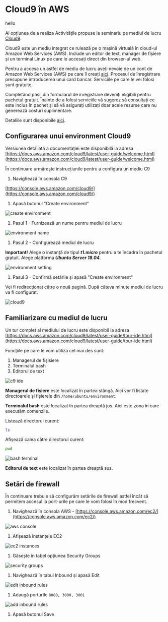 # Cloud9 în AWS

hello

Ai opțiunea de a realiza Activitățile propuse la seminariu pe mediul de lucru [Cloud9](https://aws.amazon.com/cloud9/).

Cloud9 este un mediu integrat ce rulează pe o mașină virtuală în cloud-ul Amazon Web Services (AWS). Include un editor de text, manager de fișiere și un terminal Linux pe care le accesați direct din browser-ul web.

Pentru a accesa un astfel de mediu de lucru aveți nevoie de un cont de Amazon Web Services (AWS) pe care îl creați [aici](https://aws.amazon.com/cloud9/). Procesul de înregistrare presupune introducerea unui card bancar. Serviciile pe care le vei folosi sunt gratuite.

Completând pașii din formularul de înregistrare deveniți eligibili pentru pachetul gratuit. Înainte de a folosi serviciile vă sugerez să consultați ce este inclus în pachet și să vă asigurați utilizați doar acele resurse care nu generează costuri suplimentare.

Detaliile sunt disponibile [aici](https://aws.amazon.com/free/).

## Configurarea unui environment Cloud9

Versiunea detaliată a documentației este disponibilă la adresa [https://docs.aws.amazon.com/cloud9/latest/user-guide/welcome.html](https://docs.aws.amazon.com/cloud9/latest/user-guide/welcome.html)

În continuare urmărește instrucțiunile pentru a configura un mediu C9

1. Navighează în consola C9

[https://console.aws.amazon.com/cloud9/](https://console.aws.amazon.com/cloud9/)

1. Apasă butonul "Create environment"

![create environment](../.gitbook/assets/001-step-create-environment.png)

1. Pasul 1 - Furnizează un nume pentru mediul de lucru

![environment name](../.gitbook/assets/002-step-environment-name.png)

1. Pasul 2 - Configurează mediul de lucru

**Important!** Alege o instanță de tipul _**t1.micro**_ pentru a te încadra în pachetul gratuit. Alege platforma _**Ubuntu Server 18.04**_.

![environment setting](../.gitbook/assets/003-step-environment-setting.png)

1. Pasul 3 - Confirmă setările și apasă "Create environment"

Vei fi redirecționat către o nouă pagină. După câteva minute mediul de lucru va fi configurat.

![cloud9](../.gitbook/assets/004-c9-screen.png)

## Familiarizare cu mediul de lucru

Un tur complet al mediului de lucru este disponibil la adresa [https://docs.aws.amazon.com/cloud9/latest/user-guide/tour-ide.html](https://docs.aws.amazon.com/cloud9/latest/user-guide/tour-ide.html)

Funcțiile pe care le vom utiliza cel mai des sunt:

1. Managerul de fișisiere
2. Terminalul bash
3. Editorul de text

![c9 ide](../.gitbook/assets/005-ide-components.png)

**Managerul de fișiere** este localizat în partea stângă. Aici vor fi listate directoarele și fișierele din `/home/ubuntu/environment`.

**Terminalul bash** este localizat în partea dreaptă jos. Aici este zona în care executăm comenzile.

Listează directorul curent:

```bash
ls
```

Afișează calea către directorul curent:

```bash
pwd
```

![bash terminal](../.gitbook/assets/006-bash-terminal.png)

**Editorul de text** este localizat în partea dreaptă sus.

## Setări de firewall

În continuare trebuie să configurăm setările de firewall astfel încât să permitem accesul la port-urile pe care le vom folosi în mod frecvent.

1. Navighează în consola AWS - [https://console.aws.amazon.com/ec2/](https://console.aws.amazon.com/ec2/)

![aws console](../.gitbook/assets/007-navigate-to-ec2.png)

1. Afișează instanțele EC2

![ec2 instances](../.gitbook/assets/008-view-ec2-instances.png)

1. Găsește în tabel opțiunea Security Groups

![security groups](../.gitbook/assets/009-security-groups.png)

1. Navighează în tabul Inbound și apasă Edit

![edit inbound rules](../.gitbook/assets/010-edit-inbound.png)

1. Adaugă porturile `8080, 3000, 3001`

![add inbound rules](../.gitbook/assets/011-add-inbound-rules.png)

1. Apasă butonul Save
